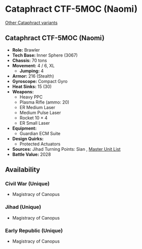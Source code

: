 # Cataphract CTF-5MOC (Naomi) 

[Other Cataphract variants](../cataphract.md) 

## Cataphract CTF-5MOC (Naomi) 

- **Role:** Brawler 
- **Tech Base:** Inner Sphere (3067) 
- **Chassis:** 70 tons 
- **Movement:** 4 / 6, XL 
  - **Jumping:** 4 
- **Armor:** 216 (Stealth) 
- **Gyroscope:** Compact Gyro 
- **Heat Sinks:** 15 (30) 
- **Weapons:** 
  - Heavy PPC 
  - Plasma Rifle (ammo: 20) 
  - ER Medium Laser 
  - Medium Pulse Laser 
  - Rocket 10 × 4 
  - ER Small Laser 
- **Equipment:** 
  - Guardian ECM Suite 
- **Design Quirks:** 
  - Protected Actuators 
- **Sources:** Jihad Turning Points: Sian , [Master Unit List](http://masterunitlist.info/Unit/Details/476) 
- **Battle Value:** 2028 

## Availability 

### Civil War (Unique) 

- Magistracy of Canopus 

### Jihad (Unique) 

- Magistracy of Canopus 

### Early Republic (Unique) 

- Magistracy of Canopus 

